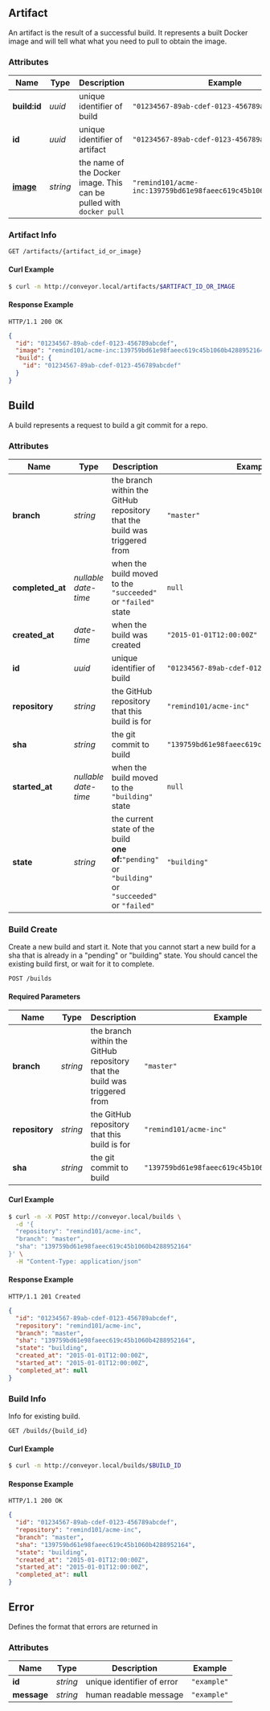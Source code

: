 ## <a name="resource-artifact"></a>Artifact

An artifact is the result of a successful build. It represents a built Docker image and will tell what what you need to pull to obtain the image.

### Attributes

| Name | Type | Description | Example |
| ------- | ------- | ------- | ------- |
| **build:id** | *uuid* | unique identifier of build | `"01234567-89ab-cdef-0123-456789abcdef"` |
| **id** | *uuid* | unique identifier of artifact | `"01234567-89ab-cdef-0123-456789abcdef"` |
| **[image](#resource-build)** | *string* | the name of the Docker image. This can be pulled with `docker pull` | `"remind101/acme-inc:139759bd61e98faeec619c45b1060b4288952164"` |

### Artifact Info



```
GET /artifacts/{artifact_id_or_image}
```


#### Curl Example

```bash
$ curl -n http://conveyor.local/artifacts/$ARTIFACT_ID_OR_IMAGE
```


#### Response Example

```
HTTP/1.1 200 OK
```

```json
{
  "id": "01234567-89ab-cdef-0123-456789abcdef",
  "image": "remind101/acme-inc:139759bd61e98faeec619c45b1060b4288952164",
  "build": {
    "id": "01234567-89ab-cdef-0123-456789abcdef"
  }
}
```


## <a name="resource-build"></a>Build

A build represents a request to build a git commit for a repo.

### Attributes

| Name | Type | Description | Example |
| ------- | ------- | ------- | ------- |
| **branch** | *string* | the branch within the GitHub repository that the build was triggered from | `"master"` |
| **completed_at** | *nullable date-time* | when the build moved to the `"succeeded"` or `"failed"` state | `null` |
| **created_at** | *date-time* | when the build was created | `"2015-01-01T12:00:00Z"` |
| **id** | *uuid* | unique identifier of build | `"01234567-89ab-cdef-0123-456789abcdef"` |
| **repository** | *string* | the GitHub repository that this build is for | `"remind101/acme-inc"` |
| **sha** | *string* | the git commit to build | `"139759bd61e98faeec619c45b1060b4288952164"` |
| **started_at** | *nullable date-time* | when the build moved to the `"building"` state | `null` |
| **state** | *string* | the current state of the build<br/> **one of:**`"pending"` or `"building"` or `"succeeded"` or `"failed"` | `"building"` |

### Build Create

Create a new build and start it. Note that you cannot start a new build for a sha that is already in a "pending" or "building" state. You should cancel the existing build first, or wait for it to complete.

```
POST /builds
```

#### Required Parameters

| Name | Type | Description | Example |
| ------- | ------- | ------- | ------- |
| **branch** | *string* | the branch within the GitHub repository that the build was triggered from | `"master"` |
| **repository** | *string* | the GitHub repository that this build is for | `"remind101/acme-inc"` |
| **sha** | *string* | the git commit to build | `"139759bd61e98faeec619c45b1060b4288952164"` |



#### Curl Example

```bash
$ curl -n -X POST http://conveyor.local/builds \
  -d '{
  "repository": "remind101/acme-inc",
  "branch": "master",
  "sha": "139759bd61e98faeec619c45b1060b4288952164"
}' \
  -H "Content-Type: application/json"
```


#### Response Example

```
HTTP/1.1 201 Created
```

```json
{
  "id": "01234567-89ab-cdef-0123-456789abcdef",
  "repository": "remind101/acme-inc",
  "branch": "master",
  "sha": "139759bd61e98faeec619c45b1060b4288952164",
  "state": "building",
  "created_at": "2015-01-01T12:00:00Z",
  "started_at": "2015-01-01T12:00:00Z",
  "completed_at": null
}
```

### Build Info

Info for existing build.

```
GET /builds/{build_id}
```


#### Curl Example

```bash
$ curl -n http://conveyor.local/builds/$BUILD_ID
```


#### Response Example

```
HTTP/1.1 200 OK
```

```json
{
  "id": "01234567-89ab-cdef-0123-456789abcdef",
  "repository": "remind101/acme-inc",
  "branch": "master",
  "sha": "139759bd61e98faeec619c45b1060b4288952164",
  "state": "building",
  "created_at": "2015-01-01T12:00:00Z",
  "started_at": "2015-01-01T12:00:00Z",
  "completed_at": null
}
```


## <a name="resource-error"></a>Error

Defines the format that errors are returned in

### Attributes

| Name | Type | Description | Example |
| ------- | ------- | ------- | ------- |
| **id** | *string* | unique identifier of error | `"example"` |
| **message** | *string* | human readable message | `"example"` |


